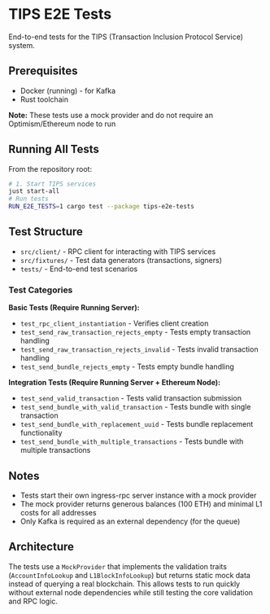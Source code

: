 # TIPS E2E Tests

End-to-end tests for the TIPS (Transaction Inclusion Protocol Service) system.

## Prerequisites

- Docker (running) - for Kafka
- Rust toolchain

**Note:** These tests use a mock provider and do not require an Optimism/Ethereum node to run

## Running All Tests

From the repository root:

```bash
# 1. Start TIPS services
just start-all
# Run tests
RUN_E2E_TESTS=1 cargo test --package tips-e2e-tests
```

## Test Structure

- `src/client/` - RPC client for interacting with TIPS services
- `src/fixtures/` - Test data generators (transactions, signers)
- `tests/` - End-to-end test scenarios

### Test Categories

**Basic Tests (Require Running Server):**
- `test_rpc_client_instantiation` - Verifies client creation
- `test_send_raw_transaction_rejects_empty` - Tests empty transaction handling
- `test_send_raw_transaction_rejects_invalid` - Tests invalid transaction handling
- `test_send_bundle_rejects_empty` - Tests empty bundle handling

**Integration Tests (Require Running Server + Ethereum Node):**
- `test_send_valid_transaction` - Tests valid transaction submission
- `test_send_bundle_with_valid_transaction` - Tests bundle with single transaction
- `test_send_bundle_with_replacement_uuid` - Tests bundle replacement functionality
- `test_send_bundle_with_multiple_transactions` - Tests bundle with multiple transactions


## Notes

- Tests start their own ingress-rpc server instance with a mock provider
- The mock provider returns generous balances (100 ETH) and minimal L1 costs for all addresses
- Only Kafka is required as an external dependency (for the queue)

## Architecture

The tests use a `MockProvider` that implements the validation traits (`AccountInfoLookup` and `L1BlockInfoLookup`) but returns static mock data instead of querying a real blockchain. This allows tests to run quickly without external node dependencies while still testing the core validation and RPC logic.

